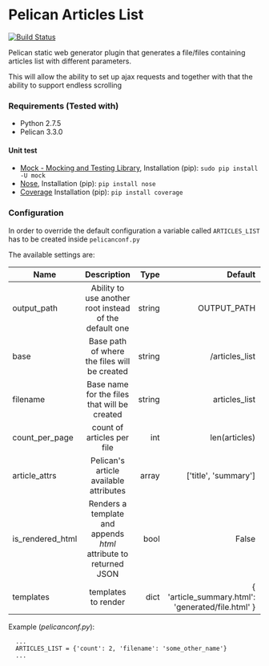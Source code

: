 Pelican Articles List
====================

[![Build Status](https://travis-ci.org/Shaked/articles_list.png)](https://travis-ci.org/Shaked/articles_list)

Pelican static web generator plugin that generates a file/files containing articles list with different parameters. 

This will allow the ability to set up ajax requests and together with that the ability to support endless scrolling 

### Requirements (Tested with)

- Python 2.7.5
- Pelican 3.3.0

#### Unit test
- [Mock - Mocking and Testing Library](http://www.voidspace.org.uk/python/mock/), Installation (pip): ```sudo pip install -U mock```
- [Nose](https://nose.readthedocs.org/en/latest/), Installation (pip): ```pip install nose```
- [Coverage](http://nedbatchelder.com/code/coverage/) Installation (pip): ```pip install coverage```

### Configuration

In order to override the default configuration a variable called ```ARTICLES_LIST``` has to be created inside ```pelicanconf.py```

The available settings are: 

| Name          | Description   | Type   | Default       | Example | 
| ------------- |:-------------:| ------:|--------------:|--------:|
| output_path   | Ability to use another root instead of the default one | string | OUTPUT_PATH   |  "/path/to/output" |
| base          | Base path of where the files will be created      | string | /articles_list| "/list/of/articles" |
| filename      | Base name for the files that will be created      | string | articles_list |  "list" |
| count_per_page| count of articles per file | int    | len(articles) | 10 |
| article_attrs | Pelican's article available attributes | array  | ['title', 'summary'] | ['title'] |
| is_rendered_html | Renders a template and appends *html* attribute to returned JSON | bool | False | True |
| templates | templates to render | dict | { 'article_summary.html': 'generated/file.html' } | {'sum.html': 'generated/file.html' } |
  
Example (*pelicanconf.py*):

```
  ... 
  ARTICLES_LIST = {'count': 2, 'filename': 'some_other_name'}
  ...
```
